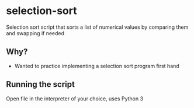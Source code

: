 # selection-sort
Selection sort script that sorts a list of numerical values by comparing them and swapping if needed

## Why?
* Wanted to practice implementing a selection sort program first hand

## Running the script
Open file in the interpreter of your choice, uses Python 3
